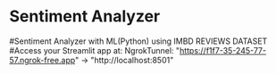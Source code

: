 # Sentiment Analyzer
#Sentiment Analyzer with ML(Python) using IMBD REVIEWS DATASET
#Access your Streamlit app at: NgrokTunnel: "https://f1f7-35-245-77-57.ngrok-free.app" -> "http://localhost:8501"
